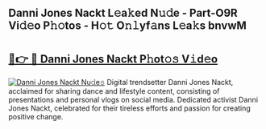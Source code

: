 ## Danni Jones Nackt L𝚎a𝚔ed N𝚞𝚍e - Part-O9R Vi𝚍𝚎o P𝚑𝚘tos - H𝚘𝚝 O𝚗𝚕yf𝚊ns L𝚎a𝚔s bnvwM

# <h2><a href="http://kf6ibs.oniu.top/?m=Danni+Jones+Nackt">🔗👉 🔴 Danni Jones Nackt P𝚑ot𝚘𝚜 V𝚒d𝚎o</a></h2>

[![Danni Jones Nackt Nu𝚍e𝚜](https://i.imgur.com/0qMVB7G.gif)](http://kf6ibs.oniu.top/?m=Danni+Jones+Nackt)
Digital trendsetter Danni Jones Nackt, acclaimed for sharing dance and lifestyle content, consisting of presentations and personal vlogs on social media. Dedicated activist Danni Jones Nackt, celebrated for their tireless efforts and passion for creating positive change.  
